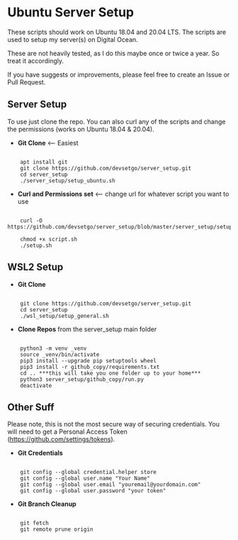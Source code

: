 # Ubuntu Server Setup
These scripts should work on Ubuntu 18.04 and 20.04 LTS. The scripts are used to setup my server(s) on Digital Ocean.

These are not heavily tested, as I do this maybe once or twice a year. So treat it accordingly.

If you have suggests or improvements, please feel free to create an Issue or Pull Request.


## Server Setup
To use just clone the repo. You can also curl any of the scripts and change the permissions (works on Ubuntu 18.04 & 20.04).

- **Git Clone** <-- Easiest
```console

    apt install git
    git clone https://github.com/devsetgo/server_setup.git
    cd server_setup
    ./server_setup/setup_ubuntu.sh
```
- **Curl and Permissions set** <-- change url for whatever script you want to use
```console

    curl -O https://github.com/devsetgo/server_setup/blob/master/server_setup/setup.sh

    chmod +x script.sh
    ./setup.sh
```

## WSL2 Setup

- **Git Clone**
```console

    git clone https://github.com/devsetgo/server_setup.git
    cd server_setup
    ./wsl_setup/setup_general.sh

```
- **Clone Repos** from the server_setup main folder
```console

    python3 -m venv _venv
    source _venv/bin/activate
    pip3 install --upgrade pip setuptools wheel
    pip3 install -r github_copy/requirements.txt
    cd .. ***this will take you one folder up to your home***
    python3 server_setup/github_copy/run.py
    deactivate
```


## Other Suff
Please note, this is not the most secure way of securing credentials. You will need to get a Personal Access Token (https://github.com/settings/tokens).

- **Git Credentials**
```console

    git config --global credential.helper store
    git config --global user.name "Your Name"
    git config --global user.email "youremail@yourdomain.com"
    git config --global user.password "your token"

```

- **Git Branch Cleanup**
```console

    git fetch
    git remote prune origin

```

